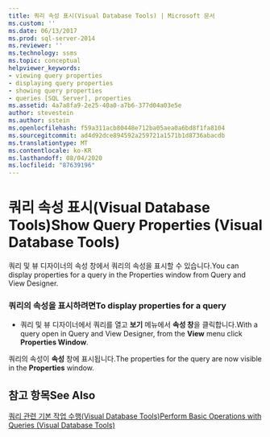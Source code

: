 ```yaml
---
title: 쿼리 속성 표시(Visual Database Tools) | Microsoft 문서
ms.custom: ''
ms.date: 06/13/2017
ms.prod: sql-server-2014
ms.reviewer: ''
ms.technology: ssms
ms.topic: conceptual
helpviewer_keywords:
- viewing query properties
- displaying query properties
- showing query properties
- queries [SQL Server], properties
ms.assetid: 4a7a8fa9-2e25-40a0-a7b6-377d04a03e5e
author: stevestein
ms.author: sstein
ms.openlocfilehash: f59a311acb80448e712ba05aea0a6bd8f1fa8104
ms.sourcegitcommit: ad4d92dce894592a259721a1571b1d8736abacdb
ms.translationtype: MT
ms.contentlocale: ko-KR
ms.lasthandoff: 08/04/2020
ms.locfileid: "87639196"
---
```

# <a name="show-query-properties-visual-database-tools"></a><span data-ttu-id="3753f-102">쿼리 속성 표시(Visual Database Tools)</span><span class="sxs-lookup"><span data-stu-id="3753f-102">Show Query Properties (Visual Database Tools)</span></span>
  <span data-ttu-id="3753f-103">쿼리 및 뷰 디자이너의 속성 창에서 쿼리의 속성을 표시할 수 있습니다.</span><span class="sxs-lookup"><span data-stu-id="3753f-103">You can display properties for a query in the Properties window from Query and View Designer.</span></span>  
  
### <a name="to-display-properties-for-a-query"></a><span data-ttu-id="3753f-104">쿼리의 속성을 표시하려면</span><span class="sxs-lookup"><span data-stu-id="3753f-104">To display properties for a query</span></span>  
  
-   <span data-ttu-id="3753f-105">쿼리 및 뷰 디자이너에서 쿼리를 열고 **보기** 메뉴에서 **속성 창**을 클릭합니다.</span><span class="sxs-lookup"><span data-stu-id="3753f-105">With a query open in Query and View Designer, from the **View** menu click **Properties Window**.</span></span>  
  
 <span data-ttu-id="3753f-106">쿼리의 속성이 **속성** 창에 표시됩니다.</span><span class="sxs-lookup"><span data-stu-id="3753f-106">The properties for the query are now visible in the **Properties** window.</span></span>  
  
## <a name="see-also"></a><span data-ttu-id="3753f-107">참고 항목</span><span class="sxs-lookup"><span data-stu-id="3753f-107">See Also</span></span>  
 [<span data-ttu-id="3753f-108">쿼리 관련 기본 작업 수행&#40;Visual Database Tools&#41;</span><span class="sxs-lookup"><span data-stu-id="3753f-108">Perform Basic Operations with Queries &#40;Visual Database Tools&#41;</span></span>](visual-database-tools.md)  
  
  
